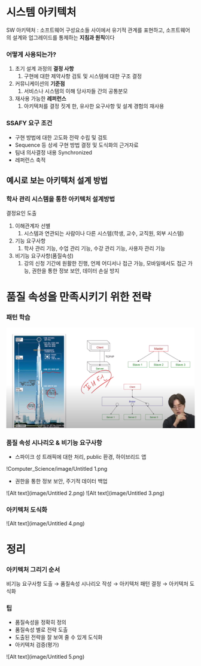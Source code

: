 # 시스템 아키텍처

SW 아키텍처 : 소프트웨어 구성요소들 사이에서 유기적 관계를 표현하고, 소프트웨어의 설계와 업그레이드를 통제하는 **지침과 원칙**이다

### 어떻게 사용되는가?

1. 초기 설계 과정의 **결정 사항**
    1. 구현에 대한 제약사항 검토 및 시스템에 대한 구조 결정
2. 커뮤니케이션의 **기준점**
    1. 서비스나 시스템의 이해 당사자들 간의 공통분모
3. 재사용 가능한 **레퍼런스**
    1. 아키텍처를 결정 짓게 한, 유사한 요구사항 및 설계 경험의 재사용
    

### SSAFY 요구 조건

- 구현 방법에 대한 고도화 전략 수립 및 검토
- Sequence 등 상세 구현 방법 결정 및 도식화의 근거자료
- 팀내 의사결정 내용 Synchronized
- 레퍼런스 축적

## 예시로 보는 아키텍처 설계 방법

### 학사 관리 시스템을 통한 아키텍처 설계방법

결정요인 도출

1. 이해관계자 선별
    1. 시스템과 연관되는 사람이나 다른 시스템(학생, 교수, 교직원, 외부 시스템)
2. 기능 요구사항
    1. 학사 관리 기능, 수업 관리 기능, 수강 관리 기능, 사용자 관리 기능
3. 비기능 요구사항(품질속성)
    1. 강의 신청 기간에 원활한 진행, 언제 어디서나 접근 가능, 모바일에서도 접근 가능, 권한을 통한 정보 보안, 데이터 손실 방지

# 품질 속성을 만족시키기 위한 전략

### 패턴 학습

![Alt text](image/Untitled.png)

### 품질 속성 시나리오 & 비기능 요구사항

- 스파이크 성 트래픽에 대한 처리, public 환경, 하이브리드 앱

!Computer_Science/image/Untitled 1.png

- 권한을 통한 정보 보안, 주기적 데이터 백업

![Alt text](image/Untitled 2.png)
![Alt text](image/Untitled 3.png)

### 아키텍처 도식화

![Alt text](image/Untitled 4.png)

# 정리

### 아키텍처 그리기 순서

비기능 요구사항 도출 → 품질속성 시나리오 작성 → 아키텍처 패턴 결정 → 아키텍처 도식화

### 팁

- 품질속성을 정확히 정의
- 품질속성 별로 전략 도출
- 도출된 전략을 잘 보여 줄 수 있게 도식화
- 아키텍처 검증(평가)

![Alt text](image/Untitled 5.png)
